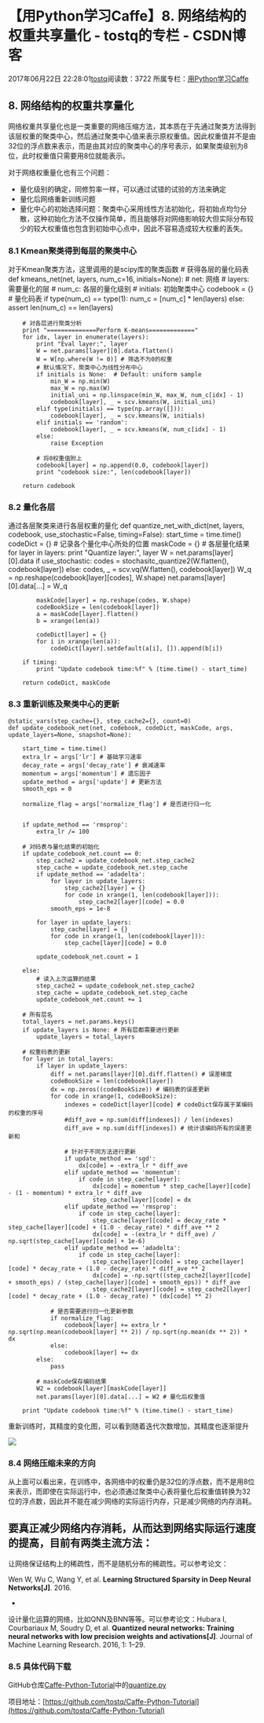 # 【用Python学习Caffe】8. 网络结构的权重共享量化 - tostq的专栏 - CSDN博客





2017年06月22日 22:28:01[tostq](https://me.csdn.net/tostq)阅读数：3722
所属专栏：[用Python学习Caffe](https://blog.csdn.net/column/details/16089.html)









## 8. 网络结构的权重共享量化

网络权重共享量化也是一类重要的网络压缩方法，其本质在于先通过聚类方法得到该层权重的聚类中心，然后通过聚类中心值来表示原权重值。因此权重值并不是由32位的浮点数来表示，而是由其对应的聚类中心的序号表示，如果聚类级别为8位，此时权重值只需要用8位就能表示。

对于网络权重量化也有三个问题：
- 量化级别的确定，同修剪率一样，可以通过试错的试验的方法来确定
- 量化后网络重新训练问题
- 量化中心的初始选择问题：聚类中心采用线性方法初始化，将初始点均匀分散，这种初始化方法不仅操作简单，而且能够将对网络影响较大但实际分布较少的较大权重值也包含到初始中心点中，因此不容易造成较大权重的丢失。

### 8.1 Kmean聚类得到每层的聚类中心

对于Kmean聚类方法，这里调用的是scipy库的聚类函数
    # 获得各层的量化码表
    def kmeans_net(net, layers, num_c=16, initials=None):
        # net: 网络
        # layers: 需要量化的层
        # num_c: 各层的量化级别
        # initials: 初始聚类中心
        codebook = {} # 量化码表
        if type(num_c) == type(1):
            num_c = [num_c] * len(layers)
        else:
            assert len(num_c) == len(layers)

        # 对各层进行聚类分析
        print "==============Perform K-means============="
        for idx, layer in enumerate(layers):
            print "Eval layer:", layer
            W = net.params[layer][0].data.flatten()
            W = W[np.where(W != 0)] # 筛选不为0的权重
            # 默认情况下，聚类中心为线性分布中心
            if initials is None:  # Default: uniform sample
                min_W = np.min(W)
                max_W = np.max(W)
                initial_uni = np.linspace(min_W, max_W, num_c[idx] - 1)
                codebook[layer], _ = scv.kmeans(W, initial_uni)
            elif type(initials) == type(np.array([])):
                codebook[layer], _ = scv.kmeans(W, initials)
            elif initials == 'random':
                codebook[layer], _ = scv.kmeans(W, num_c[idx] - 1)
            else:
                raise Exception

            # 将0权重值附上
            codebook[layer] = np.append(0.0, codebook[layer])
            print "codebook size:", len(codebook[layer])

        return codebook

### 8.2 量化各层

通过各层聚类来进行各层权重的量化
    def quantize_net_with_dict(net, layers, codebook, use_stochastic=False, timing=False):
        start_time = time.time()
        codeDict = {} # 记录各个量化中心所处的位置
        maskCode = {} # 各层量化结果
        for layer in layers:
            print "Quantize layer:", layer
            W = net.params[layer][0].data
            if use_stochastic:
                codes = stochasitc_quantize2(W.flatten(), codebook[layer])
            else:
                codes, _ = scv.vq(W.flatten(), codebook[layer])
            W_q = np.reshape(codebook[layer][codes], W.shape)
            net.params[layer][0].data[...] = W_q

            maskCode[layer] = np.reshape(codes, W.shape)
            codeBookSize = len(codebook[layer])
            a = maskCode[layer].flatten()
            b = xrange(len(a))

            codeDict[layer] = {}
            for i in xrange(len(a)):
                codeDict[layer].setdefault(a[i], []).append(b[i])

        if timing:
            print "Update codebook time:%f" % (time.time() - start_time)

        return codeDict, maskCode

### 8.3 重新训练及聚类中心的更新
    @static_vars(step_cache={}, step_cache2={}, count=0)
    def update_codebook_net(net, codebook, codeDict, maskCode, args, update_layers=None, snapshot=None):

        start_time = time.time()
        extra_lr = args['lr'] # 基础学习速率
        decay_rate = args['decay_rate'] # 衰减速率
        momentum = args['momentum'] # 遗忘因子
        update_method = args['update'] # 更新方法
        smooth_eps = 0

        normalize_flag = args['normalize_flag'] # 是否进行归一化


        if update_method == 'rmsprop':
            extra_lr /= 100

        # 对码表与量化结果的初始化
        if update_codebook_net.count == 0:
            step_cache2 = update_codebook_net.step_cache2
            step_cache = update_codebook_net.step_cache
            if update_method == 'adadelta':
                for layer in update_layers:
                    step_cache2[layer] = {}
                    for code in xrange(1, len(codebook[layer])):
                        step_cache2[layer][code] = 0.0
                smooth_eps = 1e-8

            for layer in update_layers:
                step_cache[layer] = {}
                for code in xrange(1, len(codebook[layer])):
                    step_cache[layer][code] = 0.0

            update_codebook_net.count = 1

        else:
            # 读入上次运算的结果
            step_cache2 = update_codebook_net.step_cache2
            step_cache = update_codebook_net.step_cache
            update_codebook_net.count += 1

        # 所有层名
        total_layers = net.params.keys()
        if update_layers is None: # 所有层都需要进行更新
            update_layers = total_layers

        # 权重码表的更新
        for layer in total_layers:
            if layer in update_layers:
                diff = net.params[layer][0].diff.flatten() # 误差梯度
                codeBookSize = len(codebook[layer])
                dx = np.zeros((codeBookSize)) # 编码表的误差更新
                for code in xrange(1, codeBookSize):
                    indexes = codeDict[layer][code] # codeDict保存属于某编码的权重的序号
                    #diff_ave = np.sum(diff[indexes]) / len(indexes)
                    diff_ave = np.sum(diff[indexes]) # 统计该编码所有的误差更新和

                    # 针对于不同方法进行更新
                    if update_method == 'sgd':
                        dx[code] = -extra_lr * diff_ave
                    elif update_method == 'momentum':
                        if code in step_cache[layer]:
                            dx[code] = momentum * step_cache[layer][code] - (1 - momentum) * extra_lr * diff_ave
                            step_cache[layer][code] = dx
                    elif update_method == 'rmsprop':
                        if code in step_cache[layer]:
                            step_cache[layer][code] = decay_rate * step_cache[layer][code] + (1.0 - decay_rate) * diff_ave ** 2
                            dx[code] = -(extra_lr * diff_ave) / np.sqrt(step_cache[layer][code] + 1e-6)
                    elif update_method == 'adadelta':
                        if code in step_cache[layer]:
                            step_cache[layer][code] = step_cache[layer][code] * decay_rate + (1.0 - decay_rate) * diff_ave ** 2
                            dx[code] = -np.sqrt((step_cache2[layer][code] + smooth_eps) / (step_cache[layer][code] + smooth_eps)) * diff_ave
                            step_cache2[layer][code] = step_cache2[layer][code] * decay_rate + (1.0 - decay_rate) * (dx[code] ** 2)

                # 是否需要进行归一化更新参数
                if normalize_flag:
                    codebook[layer] += extra_lr * np.sqrt(np.mean(codebook[layer] ** 2)) / np.sqrt(np.mean(dx ** 2)) * dx
                else:
                    codebook[layer] += dx
            else:
                pass

            # maskCode保存编码结果
            W2 = codebook[layer][maskCode[layer]]
            net.params[layer][0].data[...] = W2 # 量化后权重值

        print "Update codebook time:%f" % (time.time() - start_time)

重新训练时，其精度的变化图，可以看到随着迭代次数增加，其精度也逐渐提升

![](http://i.imgur.com/BAjBgjA.png)

### 8.4 网络压缩未来的方向

从上面可以看出来，在训练中，各网络中的权重仍是32位的浮点数，而不是用8位来表示，而即使在实际运行中，也必须通过聚类中心表将量化后权重值转换为32位的浮点数，因此并不能在减少网络的实际运行内存，只是减少网络的内存消耗。

要真正减少网络内存消耗，从而达到网络实际运行速度的提高，目前有两类主流方法：
- 
让网络保证结构上的稀疏性，而不是随机分布的稀疏性。可以参考论文： 

Wen W, Wu C, Wang Y, et al. **Learning Structured Sparsity in Deep Neural Networks[J]**. 2016.

- 
设计量化运算的网络，比如QNN及BNN等等。可以参考论文：Hubara I, Courbariaux M, Soudry D, et al. **Quantized neural networks: Training neural networks with low precision weights and activations[J]**. Journal of Machine Learning Research. 2016, 1: 1–29.


### 8.5 具体代码下载

GitHub仓库[Caffe-Python-Tutorial](https://github.com/tostq/Caffe-Python-Tutorial)中的[quantize.py](https://github.com/tostq/Caffe-Python-Tutorial/blob/master/quantize.py)

项目地址：[https://github.com/tostq/Caffe-Python-Tutorial](https://github.com/tostq/Caffe-Python-Tutorial)



